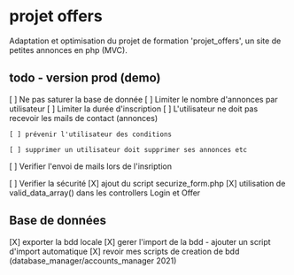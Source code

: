 # projet offers
Adaptation et optimisation du projet de formation 'projet_offers', un site de petites annonces en php (MVC).  

## todo - version prod (demo)
[ ] Ne pas saturer la base de donnée
    [ ] Limiter le nombre d'annonces par utilisateur
    [ ] Limiter la durée d'inscription
    [ ] L'utilisateur ne doit pas recevoir les mails de contact (annonces)

    [ ] prévenir l'utilisateur des conditions

    [ ] supprimer un utilisateur doit supprimer ses annonces etc

[ ] Verifier l'envoi de mails lors de l'insription

[ ] Verifier la sécurité
    [X] ajout du script securize_form.php 
    [X] utilisation de valid_data_array() dans les controllers Login et Offer
        
## Base de données
[X] exporter la bdd locale
[X] gerer l'import de la bdd
    - ajouter un script d'import automatique
        [X] revoir mes scripts de creation de bdd (database_manager/accounts_manager 2021)